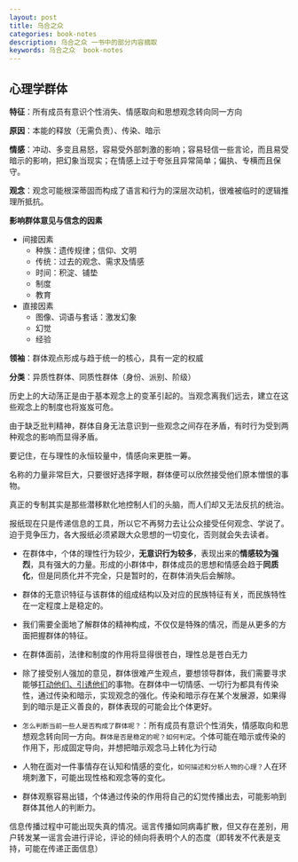 ```yaml
---
layout: post
title: 乌合之众
categories: book-notes
description: 乌合之众 一书中的部分内容摘取
keywords: 乌合之众  book-notes
---
```


## 心理学群体

**特征**：所有成员有意识个性消失、情感取向和思想观念转向同一方向

**原因**：本能的释放（无需负责）、传染、暗示

**情感**：冲动、多变且易怒，容易受外部刺激的影响；容易轻信一些言论，而且易受暗示的影响，把幻象当现实；在情感上过于夸张且异常简单；偏执、专横而且保守。

**观念**：观念可能根深蒂固而构成了语言和行为的深层次动机，很难被临时的逻辑推理所抵抗。

**影响群体意见与信念的因素**

+ 间接因素
  + 种族：遗传规律；信仰、文明
  + 传统：过去的观念、需求及情感
  + 时间：积淀、铺垫
  + 制度
  + 教育
+ 直接因素
  + 图像、词语与套话：激发幻象
  + 幻觉
  + 经验

**领袖**：群体观点形成与趋于统一的核心，具有一定的权威

**分类**：异质性群体、同质性群体（身份、派别、阶级）



历史上的大动荡正是由于基本观念上的变革引起的。当观念离我们远去，建立在这些观念上的制度也将岌岌可危。

由于缺乏批判精神，群体自身无法意识到一些观念之间存在矛盾，有时行为受到两种观念的影响而显得矛盾。

要记住，在与理性的永恒较量中，情感向来更胜一筹。

名称的力量非常巨大，只要很好选择字眼，群体便可以欣然接受他们原本憎恨的事物。

真正的专制其实是那些潜移默化地控制人们的头脑，而人们却又无法反抗的统治。

报纸现在只是传递信息的工具，所以它不再努力去让公众接受任何观念、学说了。迫于竞争压力，各大报纸必须紧跟大众思想的一切变化，否则就会失去读者。



+ 在群体中，个体的理性行为较少，**无意识行为较多**，表现出来的**情感较为强烈**，具有强大的力量。形成的小群体中，群体成员的思想和情感会趋于**同质化**，但是同质化并不完全，只是暂时的，在群体消失后会解除。
+ 群体的无意识特征与该群体的组成结构以及对应的民族特征有关，而民族特性在一定程度上是稳定的。



+ 我们需要全面地了解群体的精神构成，不仅仅是特殊的情况，而是从更多的方面把握群体的特征。
+ 在群体面前，法律和制度的作用将显得很苍白，理性总是苍白无力
+ 除了接受别人强加的意见，群体很难产生观点，要想领导群体，我们需要寻求能够<u>打动他们、引诱他们</u>的事物。在群体中一切情感、一切行为都具有传染性，通过传染和暗示，实现观念的强化。传染和暗示存在某个发展源，如果得到的暗示是正义善良的，群体表现的可能会比个体更好。
+ `怎么判断当前一些人是否构成了群体呢？`：所有成员有意识个性消失，情感取向和思想观念转向同一方向。`群体是否是稳定的呢？如何判定`。个体可能在暗示或传染的作用下，形成固定导向，并想把暗示观念马上转化为行动
+ 人物在面对一件事情存在认知和情感的变化，`如何描述和分析人物的心理？`人在环境刺激下，可能出现性格和观念等的变化。
+ 群体观察容易出错，个体通过传染的作用将自己的幻觉传播出去，可能影响到群体其他人的判断力。



信息传播过程中可能出现失真的情况。谣言传播如同病毒扩散，但又存在差别，用户转发某一谣言会进行评论，评论的倾向将表明个人的态度（即转发不代表是支持，可能在传递正面信息）







